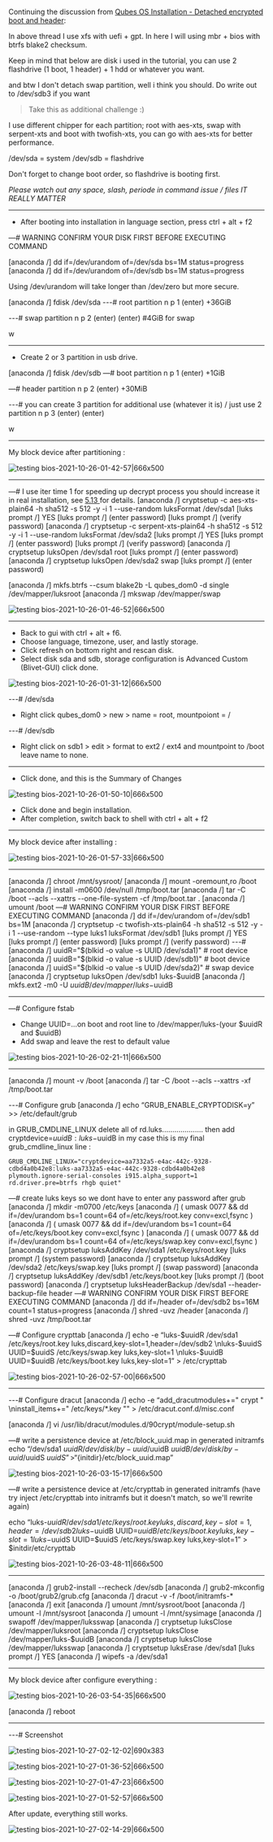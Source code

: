 Continuing the discussion from [Qubes OS Installation - Detached encrypted boot and header](https://forum.qubes-os.org/t/qubes-os-installation-detached-encrypted-boot-and-header/6205):

In above thread I use xfs with uefi + gpt.
In here I will using mbr + bios with btrfs blake2 checksum.

Keep in mind that below are disk i used in the tutorial, you can use 2 flashdrive (1 boot, 1 header) + 1 hdd or whatever you want.

and btw I don't detach swap partition, well i think you should. Do write out to /dev/sdb3 if you want

> Take this as additional challenge :) 

I use different chipper for each partition; root with aes-xts, swap with serpent-xts and boot with twofish-xts, you can go with aes-xts for better performance.

/dev/sda = system
/dev/sdb = flashdrive

Don't forget to change boot order, so flashdrive is booting first.

*Please watch out any space, slash, periode in command issue / files IT REALLY MATTER*

---

* After booting into installation in language section, press ctrl + alt + f2

—# WARNING CONFIRM YOUR DISK FIRST BEFORE EXECUTING COMMAND

[anaconda /] dd if=/dev/urandom of=/dev/sda bs=1M status=progress
[anaconda /] dd if=/dev/urandom of=/dev/sdb bs=1M status=progress

Using /dev/urandom will take longer than /dev/zero but more secure.


[anaconda /] fdisk /dev/sda
---# root partition
n
p
1
(enter)
+36GiB

---# swap partition
n
p
2
(enter)
(enter) #4GiB for swap

w

---

* Create 2 or 3 partition in usb drive.

[anaconda /] fdisk /dev/sdb
—# boot partition
n
p
1
(enter)
+1GiB

—# header partition
n
p
2
(enter)
+30MiB

---# you can create 3 partition for additional use (whatever it is) / just use 2 partition
n
p
3
(enter)
(enter)

w

---

My block device after partitioning : 

![testing bios-2021-10-26-01-42-57|666x500](upload://lkXt5DhcYsBltRggghm1HCJfrTL.png)

---

—# I use iter time 1 for speeding up decrypt process you should increase it in real installation, see [5.13 ](https://gitlab.com/cryptsetup/cryptsetup/-/wikis/FrequentlyAskedQuestions#5-security-aspects) for details.
[anaconda /] cryptsetup -c aes-xts-plain64 -h sha512 -s 512 -y -i 1 --use-random luksFormat /dev/sda1
[luks prompt /] YES
[luks prompt /] (enter password)
[luks prompt /] (verify password)
[anaconda /] cryptsetup -c serpent-xts-plain64 -h sha512 -s 512 -y -i 1 --use-random luksFormat /dev/sda2
[luks prompt /] YES
[luks prompt /] (enter password)
[luks prompt /] (verify password)
[anaconda /] cryptsetup luksOpen /dev/sda1 root
[luks prompt /] (enter password)
[anaconda /] cryptsetup luksOpen /dev/sda2 swap
[luks prompt /] (enter password)

[anaconda /] mkfs.btrfs --csum blake2b -L qubes_dom0 -d single /dev/mapper/luksroot
[anaconda /] mkswap /dev/mapper/swap

![testing bios-2021-10-26-01-46-52|666x500](upload://utHweFjR9kIf1V36TGjJiduRAd1.png)

---

- Back to gui with ctrl + alt + f6.
- Choose language, timezone, user, and lastly storage.
- Click refresh on bottom right and rescan disk.
- Select disk sda and sdb, storage configuration is Advanced Custom (Blivet-GUI) click done.

![testing bios-2021-10-26-01-31-12|666x500](upload://3NcbigdsTB9Zppc5C9XxmFdtrPg.png)

---# /dev/sda
- Right click qubes_dom0 > new > name = root, mountpoiont = /

---# /dev/sdb
- Right click on sdb1 > edit > format to ext2 / ext4 and mountpoint to /boot leave name to none.

---

- Click done, and this is the Summary of Changes

![testing bios-2021-10-26-01-50-10|666x500](upload://hVM84pxoM9DztipIQkkVOdCci00.png)

- Click done and begin installation.
- After completion, switch back to shell with ctrl + alt + f2

---

My block device after installing : 

![testing bios-2021-10-26-01-57-33|666x500](upload://tl470ewBfx9RajOjtkCgsTuVIb.png)

---

[anaconda /] chroot /mnt/sysroot/
[anaconda /] mount -oremount,ro /boot
[anaconda /] install -m0600 /dev/null /tmp/boot.tar
[anaconda /] tar -C /boot --acls --xattrs --one-file-system -cf /tmp/boot.tar .
[anaconda /] umount /boot
—# WARNING CONFIRM YOUR DISK FIRST BEFORE EXECUTING COMMAND
[anaconda /] dd if=/dev/urandom of=/dev/sdb1 bs=1M
[anaconda /] cryptsetup -c twofish-xts-plain64 -h sha512 -s 512 -y -i 1 --use-random --type luks1 luksFormat /dev/sdb1
[luks prompt /] YES
[luks prompt /] (enter password)
[luks prompt /] (verify password)
---# 
[anaconda /] uuidR="$(blkid -o value -s UUID /dev/sda1)" # root device
[anaconda /] uuidB="$(blkid -o value -s UUID /dev/sdb1)" # boot device
[anaconda /] uuidS="$(blkid -o value -s UUID /dev/sda2)" # swap device
[anaconda /] cryptsetup luksOpen /dev/sdb1 luks-$uuidB
[anaconda /] mkfs.ext2 -m0 -U $uuidB /dev/mapper/luks-$uuidB

---

—# Configure fstab
- Change UUID=…on boot and root line to /dev/mapper/luks-(your $uuidR and $uuidB) 
- Add swap and leave the rest to default value

![testing bios-2021-10-26-02-21-11|666x500](upload://zy7TkKZAsNJ1KMtq3vSPPXH77M7.png)

---

[anaconda /] mount -v /boot
[anaconda /] tar -C /boot --acls --xattrs -xf /tmp/boot.tar

---# Configure grub
[anaconda /] echo “GRUB_ENABLE_CRYPTODISK=y” >> /etc/default/grub

in GRUB_CMDLINE_LINUX delete all of rd.luks.................... then add cryptdevice=$uuidB:luks-$uuidB in my case this is my final grub_cmdline_linux line : 

```
GRUB_CMDLINE_LINUX="cryptdevice=aa7332a5-e4ac-442c-9328-cdbd4a0b42e8:luks-aa7332a5-e4ac-442c-9328-cdbd4a0b42e8 plymouth.ignore-serial-consoles i915.alpha_support=1 rd.driver.pre=btrfs rhgb quiet"
```

—# create luks keys so we dont have to enter any password after grub
[anaconda /] mkdir -m0700 /etc/keys
[anaconda /] ( umask 0077 && dd if=/dev/urandom bs=1 count=64 of=/etc/keys/root.key conv=excl,fsync )
[anaconda /] ( umask 0077 && dd if=/dev/urandom bs=1 count=64 of=/etc/keys/boot.key conv=excl,fsync )
[anaconda /] ( umask 0077 && dd if=/dev/urandom bs=1 count=64 of=/etc/keys/swap.key conv=excl,fsync )
[anaconda /] cryptsetup luksAddKey /dev/sda1 /etc/keys/root.key
[luks prompt /] (system password)
[anaconda /] cryptsetup luksAddKey /dev/sda2 /etc/keys/swap.key
[luks prompt /] (swap password)
[anaconda /] cryptsetup luksAddKey /dev/sdb1 /etc/keys/boot.key
[luks prompt /] (boot password)
[anaconda /] cryptsetup luksHeaderBackup /dev/sda1 --header-backup-file header
—# WARNING CONFIRM YOUR DISK FIRST BEFORE EXECUTING COMMAND
[anaconda /] dd if=/header of=/dev/sdb2 bs=16M count=1 status=progress
[anaconda /] shred -uvz /header
[anaconda /] shred -uvz /tmp/boot.tar

—# Configure crypttab
[anaconda /] echo -e “luks-$uuidR /dev/sda1 /etc/keys/root.key luks,discard,key-slot=1,header=/dev/sdb2 \nluks-$uuidS UUID=$uuidS /etc/keys/swap.key luks,key-slot=1 \nluks-$uuidB UUID=$uuidB /etc/keys/boot.key luks,key-slot=1” > /etc/crypttab

![testing bios-2021-10-26-02-57-00|666x500](upload://6DEDf4b50bEZhhTsJcQkLcxnwyg.png)

--- 

---# Configure dracut
[anaconda /] echo -e “add_dracutmodules+=\" crypt \" \ninstall_items+=\" /etc/keys/*.key \"" > /etc/dracut.conf.d/misc.conf

[anaconda /] vi /usr/lib/dracut/modules.d/90crypt/module-setup.sh

—# write a persistence device at /etc/block_uuid.map in generated initramfs
echo “/dev/sda1 $uuidR
/dev/disk/by-uuid/$uuidB $uuidB
/dev/disk/by-uuid/$uuidS $uuidS” > “${initdir}/etc/block_uuid.map”

![testing bios-2021-10-26-03-15-17|666x500](upload://eH0IyF7FuYMCuoQWfosRMkWUGYD.png)

—# write a persistence device at /etc/crypttab in generated initramfs (have try inject /etc/crypttab into initramfs but it doesn't match, so we'll rewrite again)

echo “luks-$uuidR /dev/sda1 /etc/keys/root.key luks,discard,key-slot=1,header=/dev/sdb2
luks-$uuidB UUID=$uuidB /etc/keys/boot.key luks,key-slot=1
luks-$uuidS UUID=$uuidS /etc/keys/swap.key luks,key-slot=1” > $initdir/etc/crypttab

![testing bios-2021-10-26-03-48-11|666x500](upload://6U52fj7aKj5gAZ4hBsUA0FWFU2r.png)

---

[anaconda /] grub2-install --recheck /dev/sdb
[anaconda /] grub2-mkconfig -o /boot/grub2/grub.cfg
[anaconda /] dracut -v -f /boot/initramfs-*
[anaconda /] exit
[anaconda /] umount /mnt/sysroot/boot
[anaconda /] umount -l /mnt/sysroot
[anaconda /] umount -l /mnt/sysimage
[anaconda /] swapoff /dev/mapper/luksswap
[anaconda /] cryptsetup luksClose /dev/mapper/luksroot
[anaconda /] cryptsetup luksClose /dev/mapper/luks-$uuidB
[anaconda /] cryptsetup luksClose /dev/mapper/luksswap
[anaconda /] cryptsetup luksErase /dev/sda1
[luks prompt /] YES
[anaconda /] wipefs -a /dev/sda1

---

My block device after configure everything : 

![testing bios-2021-10-26-03-54-35|666x500](upload://85fNI2NpcDZDJfPFnDsW70810dY.png)

[anaconda /] reboot

---

---# Screenshot

![testing bios-2021-10-27-02-12-02|690x383](upload://jTn2RQSbO98yeCdksuyRTPbeRj2.png)

![testing bios-2021-10-27-01-36-52|666x500](upload://4qHq2Oh2eJHQtDWlhqLXBdcRVK5.png)

![testing bios-2021-10-27-01-47-23|666x500](upload://sKZmmCWjDHESBWJUNRwmZkS3LZz.png)

![testing bios-2021-10-27-01-52-57|666x500](upload://9gMk2yvTx8ifwTQexJu1JhwUx1b.png)

After update, everything still works.

![testing bios-2021-10-27-02-14-29|666x500](upload://4zq7a8UJ2Z7ZJMaou5bsRhmyXcg.png)
